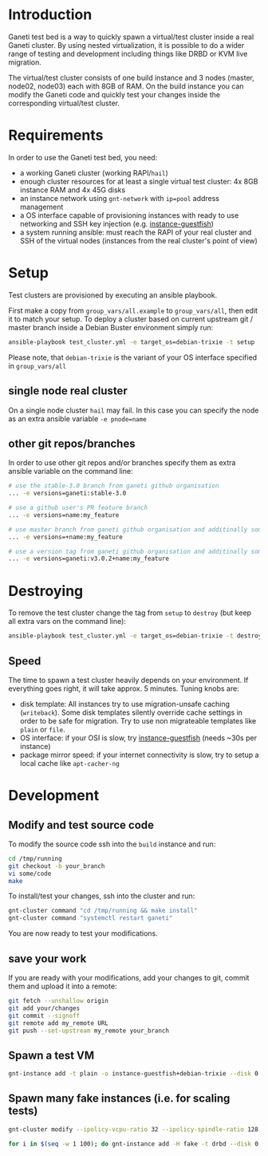 # Introduction
Ganeti test bed is a way to quickly spawn a virtual/test cluster inside a real Ganeti cluster. By using nested virtualization, it is possible to do a wider range of testing and development including things like DRBD or KVM live migration.

The virtual/test cluster consists of one build instance and 3 nodes (master, node02, node03) each with 8GB of RAM. On the build instance you can modify the Ganeti code and quickly test your changes inside the corresponding virtual/test cluster.

# Requirements
In order to use the Ganeti test bed, you need:

* a working Ganeti cluster (working RAPI/`hail`)
* enough cluster resources for at least a single virtual test cluster: 4x 8GB instance RAM and 4x 45G disks
* an instance network using `gnt-network` with `ip=pool` address management
* a OS interface capable of provisioning instances with ready to use networking and SSH key injection (e.g. [instance-guestfish](https://github.com/saschalucas/instance-guestfish))
* a system running ansible: must reach the RAPI of your real cluster and SSH of the virtual nodes (instances from the real cluster's point of view)

# Setup
Test clusters are provisioned by executing an ansible playbook.

First make a copy from `group_vars/all.example` to `group_vars/all`, then edit it to match your setup. To deploy a cluster based on current upstream git / master branch inside a Debian Buster environment simply run:

```bash
ansible-playbook test_cluster.yml -e target_os=debian-trixie -t setup
```

Please note, that `debian-trixie` is the variant of your OS interface specified in `group_vars/all`

## single node real cluster
On a single node cluster `hail` may fail. In this case you can specify the node as an extra ansible variable `-e pnode=name`

## other git repos/branches
In order to use other git repos and/or branches specify them as extra ansible variable on the command line:
```bash
# use the stable-3.0 branch from ganeti github organisation
... -e versions=ganeti:stable-3.0

# use a github user's PR feature branch
... -e versions=name:my_feature

# use master branch from ganeti github organisation and additinally someones feature branch for upgrade tests
... -e versions=+name:my_feature

# use a version tag from ganeti github organisation and additinally someones feature branch for upgrade tests
... -e versions=ganeti:v3.0.2+name:my_feature
```

# Destroying
To remove the test cluster change the tag from `setup` to `destroy` (but keep all extra vars on the command line):
```bash
ansible-playbook test_cluster.yml -e target_os=debian-trixie -t destroy

```

## Speed
The time to spawn a test cluster heavily depends on your environment. If everything goes right, it will take approx. 5 minutes. Tuning knobs are:

* disk template: All instances try to use migration-unsafe caching (`writeback`). Some disk templates silently override cache settings in order to be safe for migration. Try to use non migrateable templates like `plain` or `file`.
* OS interface: if your OSI is slow, try [instance-guestfish](https://github.com/saschalucas/instance-guestfish) (needs ~30s per instance)
* package mirror speed: if your internet connectivity is slow, try to setup a local cache like `apt-cacher-ng`


# Development

## Modify and test source code
To modify the source code ssh into the `build` instance and run:

```bash
cd /tmp/running
git checkout -b your_branch
vi some/code
make
```

To install/test your changes, ssh into the cluster and run:

```bash
gnt-cluster command "cd /tmp/running && make install"
gnt-cluster command "systemctl restart ganeti"
```

You are now ready to test your modifications.

## save your work
If you are ready with your modifications, add your changes to git, commit them and upload it into a remote:

```bash
git fetch --unshallow origin
git add your/changes
git commit --signoff
git remote add my_remote URL
git push --set-upstream my_remote your_branch
```

## Spawn a test VM
```bash
gnt-instance add -t plain -o instance-guestfish+debian-trixie --disk 0:size=5G --net 0:network=vm-net,ip=pool -B memory=1G,vcpus=1 test.vm
```

## Spawn many fake instances (i.e. for scaling tests)
```bash
gnt-cluster modify --ipolicy-vcpu-ratio 32 --ipolicy-spindle-ratio 128 --ipolicy-bounds-specs min:cpu-count=1,disk-count=1,disk-size=1,memory-size=1,nic-count=1,spindle-use=1/max:cpu-count=8,disk-count=16,disk-size=1048576,memory-size=32768,nic-count=8,spindle-use=12

for i in $(seq -w 1 100); do gnt-instance add -H fake -t drbd --disk 0:size=1M -B memory=1M -o noop --opportunistic-locking --no-wait-for-sync --submit test$i.vm; done
```
